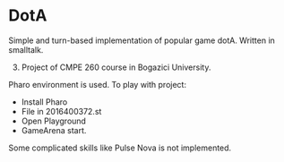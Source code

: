 # DotA
Simple and turn-based implementation of popular game dotA. Written in smalltalk.

3. Project of CMPE 260  course in Bogazici University.

Pharo environment is used. To play with project:

  - Install Pharo
  - File in 2016400372.st
  - Open Playground
  - GameArena start.

Some complicated skills like Pulse Nova is not implemented.
